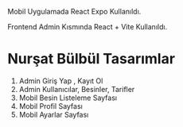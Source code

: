 Mobil Uygulamada React Expo Kullanıldı.

Frontend Admin Kısmında React + Vite Kullanıldı.

# Nurşat Bülbül Tasarımlar #
1. Admin Giriş Yap , Kayıt Ol 
2. Admin Kullanıcılar, Besinler, Tarifler
3. Mobil Besin Listeleme Sayfası
4. Mobil Profil Sayfası
5. Mobil Ayarlar Sayfası
